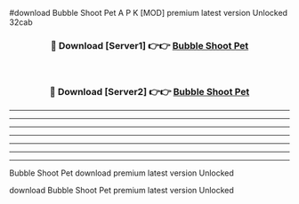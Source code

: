 #download Bubble Shoot Pet A P K [MOD] premium latest version Unlocked 32cab 



<div align="center">
<h3>🔴 Download [Server1] 👉👉 <a href="https://apkdownload3.web.app/">Bubble Shoot Pet</a></h3><br>

<h3>🔴 Download [Server2] 👉👉 <a href="https://apkdownload3.web.app/">Bubble Shoot Pet</a></h3>
</div>





----------------------------------------------------------

----------------------------------------------------------

----------------------------------------------------------

----------------------------------------------------------

----------------------------------------------------------

----------------------------------------------------------

----------------------------------------------------------

Bubble Shoot Pet download premium latest version Unlocked

download Bubble Shoot Pet premium latest version Unlocked
